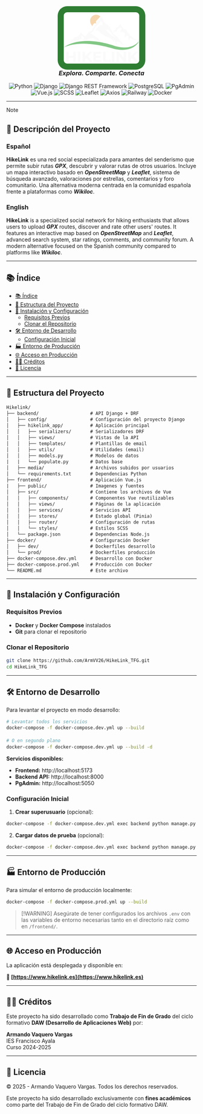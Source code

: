 <div align="center">
  <img src="frontend/public/images/logo/svg/LogoHikelink.svg" width="200"
    style="background-color:#2E7D32; padding: 1rem; border-radius: 25px"/>
  <h3 style="font-style: italic; margin-top: -0.25rem">Explora. Comparte. Conecta</h3>  

![Python](https://img.shields.io/badge/Python-3776AB?style=for-the-badge&logo=python&logoColor=white)
![Django](https://img.shields.io/badge/Django-092E20?style=for-the-badge&logo=django&logoColor=white)
![Django REST Framework](https://img.shields.io/badge/DRF-FF1709?style=for-the-badge&logo=django&logoColor=white) 
![PostgreSQL](https://img.shields.io/badge/PostgreSQL-4169E1?style=for-the-badge&logo=postgresql&logoColor=white) 
![PgAdmin](https://img.shields.io/badge/PgAdmin-4479A1?style=for-the-badge&logo=postgresql&logoColor=white) <br>
![Vue.js](https://img.shields.io/badge/Vue.js-35495E?style=for-the-badge&logo=vuedotjs&logoColor=4FC08D)
![SCSS](https://img.shields.io/badge/SCSS-CC6699?style=for-the-badge&logo=sass&logoColor=white)
![Leaflet](https://img.shields.io/badge/Leaflet-199900?style=for-the-badge&logo=leaflet&logoColor=white)
![Axios](https://img.shields.io/badge/Axios-5A29E4?style=for-the-badge&logo=axios&logoColor=white)
![Railway](https://img.shields.io/badge/Railway-000000?style=for-the-badge&logo=railway&logoColor=white)
![Docker](https://img.shields.io/badge/Docker-2496ED?style=for-the-badge&logo=docker&logoColor=white)

</div>

---
> [!NOTE]
> ## 🌄 Descripción del Proyecto
> ### Español
> **HikeLink** es una red social especializada para amantes del senderismo que permite subir rutas ***GPX***, descubrir y valorar rutas de otros usuarios. Incluye un mapa interactivo basado en ***OpenStreetMap*** y ***Leaflet***, sistema de búsqueda avanzado, valoraciones por estrellas, comentarios y foro comunitario. Una alternativa moderna centrada en la comunidad española frente a plataformas como ***Wikiloc***.
> ### English
> **HikeLink** is a specialized social network for hiking enthusiasts that allows users to upload ***GPX*** routes, discover and rate other users' routes. It features an interactive map based on ***OpenStreetMap*** and ***Leaflet***, advanced search system, star ratings, comments, and community forum. A modern alternative focused on the Spanish community compared to platforms like ***Wikiloc***.

---

## 📚 Índice

- [📚 Índice](#-índice)
- [📁 Estructura del Proyecto](#-estructura-del-proyecto)
- [🚀 Instalación y Configuración](#-instalación-y-configuración)
  - [Requisitos Previos](#requisitos-previos)
  - [Clonar el Repositorio](#clonar-el-repositorio)
- [🛠️ Entorno de Desarrollo](#️-entorno-de-desarrollo)
  - [Configuración Inicial](#configuración-inicial)
- [🏭 Entorno de Producción](#-entorno-de-producción)
- [🌐 Acceso en Producción](#-acceso-en-producción)
- [👨‍💻 Créditos](#-créditos)
- [📄 Licencia](#-licencia)

---
## 📁 Estructura del Proyecto

```
Hikelink/
├── backend/                   # API Django + DRF
│   ├── config/                # Configuración del proyecto Django
│   ├── hikelink_app/          # Aplicación principal
│   │   ├── serializers/       # Serializadores DRF
│   │   ├── views/             # Vistas de la API
│   │   ├── templates/         # Plantillas de email
│   │   ├── utils/             # Utilidades (email)
│   │   ├── models.py          # Modelos de datos
|   |   └── populate.py        # Datos base
│   ├── media/                 # Archivos subidos por usuarios
│   └── requirements.txt       # Dependencias Python
├── frontend/                  # Aplicación Vue.js
|   ├── public/                # Imagenes y fuentes
│   ├── src/                   # Contiene los archivos de Vue
│   │   ├── components/        # Componentes Vue reutilizables
│   │   ├── views/             # Páginas de la aplicación
│   │   ├── services/          # Servicios API
│   │   ├── stores/            # Estado global (Pinia)
│   │   ├── router/            # Configuración de rutas
│   │   └── styles/            # Estilos SCSS
│   └── package.json           # Dependencias Node.js
├── docker/                    # Configuración Docker
│   ├── dev/                   # Dockerfiles desarrollo
│   └── prod/                  # Dockerfiles producción
├── docker-compose.dev.yml     # Desarrollo con Docker
├── docker-compose.prod.yml    # Producción con Docker
└── README.md                  # Este archivo
```

---

## 🚀 Instalación y Configuración

### Requisitos Previos

- **Docker** y **Docker Compose** instalados
- **Git** para clonar el repositorio

### Clonar el Repositorio

```bash
git clone https://github.com/ArmVV26/HikeLink_TFG.git
cd HikeLink_TFG
```

---

## 🛠️ Entorno de Desarrollo

Para levantar el proyecto en modo desarrollo:

```bash
# Levantar todos los servicios
docker-compose -f docker-compose.dev.yml up --build

# O en segundo plano
docker-compose -f docker-compose.dev.yml up --build -d
```

**Servicios disponibles:**
- **Frontend:** http://localhost:5173
- **Backend API:** http://localhost:8000
- **PgAdmin:** http://localhost:5050

### Configuración Inicial

1. **Crear superusuario** (opcional):
```bash
docker-compose -f docker-compose.dev.yml exec backend python manage.py createsuperuser
```

2. **Cargar datos de prueba** (opcional):
```bash
docker-compose -f docker-compose.dev.yml exec backend python manage.py runscript populate
```

---

## 🏭 Entorno de Producción

Para simular el entorno de producción localmente:

```bash
docker-compose -f docker-compose.prod.yml up --build
```

> [!WARNING] Asegúrate de tener configurados los archivos `.env` con las variables de entorno necesarias tanto en el directorio raíz como en `/frontend/`.

---

## 🌐 Acceso en Producción

La aplicación está desplegada y disponible en:

**🔗 [https://www.hikelink.es](https://www.hikelink.es)**

---

## 👨‍💻 Créditos

Este proyecto ha sido desarrollado como **Trabajo de Fin de Grado** del ciclo formativo **DAW (Desarrollo de Aplicaciones Web)** por:

**Armando Vaquero Vargas**  
IES Francisco Ayala  
Curso 2024-2025

---

## 📄 Licencia

© 2025 - Armando Vaquero Vargas. Todos los derechos reservados.

Este proyecto ha sido desarrollado exclusivamente con **fines académicos** como parte del Trabajo de Fin de Grado del ciclo formativo DAW.